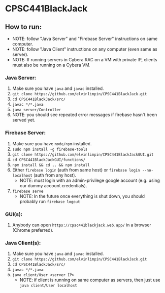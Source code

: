 # CPSC441BlackJack

## How to run:

- NOTE: follow "Java Server" and "Firebase Server" instructions on same computer.
- NOTE: follow "Java Client" instructions on any computer (even same as server).
- NOTE: If running servers in Cybera RAC on a VM with private IP, clients must also be running on a Cybera VM. 

### Java Server:
1) Make sure you have `java` and `javac` installed.
2) `git clone https://github.com/elvinlimpin/CPSC441BlackJack.git`
3) `cd CPSC441BlackJack/src/`
4) `javac */*.java`
5) `java server/Controller`
6) NOTE: you should see repeated error messages if firebase hasn't been served yet.

### Firebase Server:
1) Make sure you have `node/npm` installed.
2) `sudo npm install -g firebase-tools`
3) `git clone https://github.com/elvinlimpin/CPSC441BlackJackGUI.git`
4) `cd CPSC441BlackJackGUI/functions/`
5) `npm install && cd .. && npm install`
6) Either `firebase login` (auth from same host) or `firebase login --no-localhost` (auth from any host).
    * NOTE: must login with an admin-privilege google account (e.g. using our dummy account credentials).
7) `firebase serve`
    * NOTE: In the future once everything is shut down, you should probably run `firebase logout`

### GUI(s):
1) Anybody can open `https://cpsc441blackjack.web.app/` in a browser (Chrome preferred).

### Java Client(s):
1) Make sure you have `java` and `javac` installed.
2) `git clone https://github.com/elvinlimpin/CPSC441BlackJack.git`
3) `cd CPSC441BlackJack/src/`
4) `javac */*.java`
5) `java client/User <server IP>`
    * NOTE: if client is running on same computer as servers, then just use `java client/User localhost`

